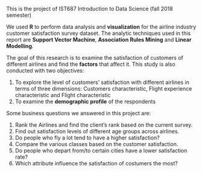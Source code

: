 This is the project of IST687 Introduction to Data Science (fall 2018 semester)

We used **R** to perform data analysis and **visualization** for the airline industry customer satisfaction survey dataset. 
The analytic techniques used in this report are **Support Vector Machine**, **Association Rules Mining** and **Linear Modelling**.

The goal of this research is to examine the satisfaction of customers of different airlines and find the **factors** that affect it.
This study is also conducted with two objectives:
1. To explore the level of customers’ satisfaction with different airlines in terms of three dimensions: Customers characteristic, Flight experience characteristic and Flight characteristic
2. To examine the **demographic profile** of the respondents

Some business questions we answered in this project are:
1. Rank the Airlines and find the client’s rank based on the current survey.
2. Find out satisfaction levels of different age groups across airlines.
3. Do people who fly a lot tend to have a higher satisfaction?
4. Compare the various classes based on the customer satisfaction.
5. Do people who depart from/to certain cities have a lower satisfaction rate?
6. Which attribute influence the satisfaction of costumers the most?

